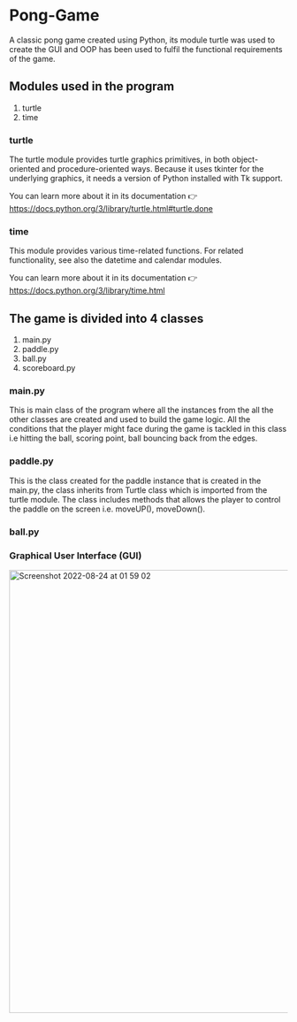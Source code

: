 # Pong-Game
A classic pong game created using Python, its module turtle was used to create the GUI and OOP has been used to fulfil the functional requirements of the game.
## Modules used in the program
1) turtle 
2) time

### turtle
The turtle module provides turtle graphics primitives, in both object-oriented and procedure-oriented ways. Because it uses tkinter for the underlying graphics, it needs a version of Python installed with Tk support.

You can learn more about it in its documentation 👉 https://docs.python.org/3/library/turtle.html#turtle.done

### time 
This module provides various time-related functions. For related functionality, see also the datetime and calendar modules.

You can learn more about it in its documentation 👉  https://docs.python.org/3/library/time.html
## The game is divided into 4 classes
1) main.py
2) paddle.py
3) ball.py
4) scoreboard.py

### main.py
This is main class of the program where all the instances from the all the other classes are created and used to build the game logic. All the conditions that the player might face during the game is tackled in this class i.e hitting the ball, scoring point, ball bouncing back from the edges.

### paddle.py
This is the class created for the paddle instance that is created in the main.py, the class inherits from Turtle class which is imported from the turtle module. The class includes methods that allows the player to control the paddle on the screen i.e. moveUP(), moveDown().

### ball.py


### Graphical User Interface (GUI)
<img width="801" alt="Screenshot 2022-08-24 at 01 59 02" src="https://user-images.githubusercontent.com/93266569/186280630-f76ba35e-e0d5-4eb8-93ce-78ce01eed564.png">

